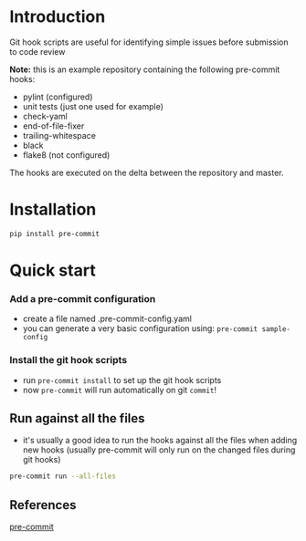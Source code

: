 # Introduction

Git hook scripts are useful for identifying simple issues before submission to code review

**Note:** this is an example repository containing the following pre-commit hooks:
* pylint (configured)
* unit tests (just one used for example)
* check-yaml
* end-of-file-fixer
* trailing-whitespace
* black
* flake8 (not configured)

The hooks are executed on the delta between the repository and master.

# Installation

```bash
pip install pre-commit
```


# Quick start

### Add a pre-commit configuration


* create a file named .pre-commit-config.yaml
* you can generate a very basic configuration using: ```pre-commit sample-config ```


### Install the git hook scripts
* run ```pre-commit install``` to set up the git hook scripts
* now ```pre-commit``` will run automatically on git ```commit```!

## Run against all the files

*
    it's usually a good idea to run the hooks against all the files when adding new hooks (usually pre-commit will only run on the changed files during git hooks)

```bash
pre-commit run --all-files
```


## References

[pre-commit](https://pre-commit.com/)
